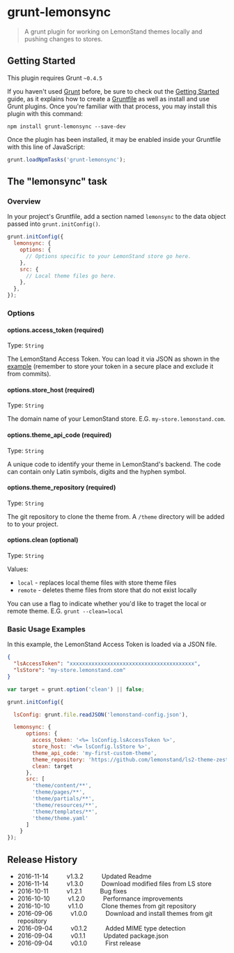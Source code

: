 # grunt-lemonsync

> A grunt plugin for working on LemonStand themes locally and pushing changes to stores.

## Getting Started
This plugin requires Grunt `~0.4.5`

If you haven't used [Grunt](http://gruntjs.com/) before, be sure to check out the [Getting Started](http://gruntjs.com/getting-started) guide, as it explains how to create a [Gruntfile](http://gruntjs.com/sample-gruntfile) as well as install and use Grunt plugins. Once you're familiar with that process, you may install this plugin with this command:

```shell
npm install grunt-lemonsync --save-dev
```

Once the plugin has been installed, it may be enabled inside your Gruntfile with this line of JavaScript:

```js
grunt.loadNpmTasks('grunt-lemonsync');
```

## The "lemonsync" task

### Overview
In your project's Gruntfile, add a section named `lemonsync` to the data object passed into `grunt.initConfig()`.

```js
grunt.initConfig({
  lemonsync: {
    options: {
      // Options specific to your LemonStand store go here.
    },
    src: {
      // Local theme files go here.
    },
  },
});
```

### Options

#### options.access_token (required)
Type: `String`

The LemonStand Access Token. You can load it via JSON as shown in the [example](#basic-usage-examples) (remember to store your token in a secure place and exclude it from commits).

#### options.store_host (required)
Type: `String`

The domain name of your LemonStand store. E.G. `my-store.lemonstand.com`.

#### options.theme_api_code (required)
Type: `String`

A unique code to identify your theme in LemonStand's backend. The code can contain only Latin symbols, digits and the hyphen symbol. 

#### options.theme_repository (required)
Type: `String`

The git repository to clone the theme from. A `/theme` directory will be added to to your project. 

#### options.clean (optional)
Type: `String`

Values:
- `local` - replaces local theme files with store theme files
- `remote` - deletes theme files from store that do not exist locally

You can use a flag to indicate whether you'd like to traget the local or remote theme.
E.G. `grunt --clean=local`


### Basic Usage Examples

In this example, the LemonStand Access Token is loaded via a JSON file.

```JSON
{
  "lsAccessToken": "xxxxxxxxxxxxxxxxxxxxxxxxxxxxxxxxxxxxxxxx",
  "lsStore": "my-store.lemonstand.com"
}
```

```js
var target = grunt.option('clean') || false;

grunt.initConfig({

  lsConfig: grunt.file.readJSON('lemonstand-config.json'),

  lemonsync: {
      options: {
        access_token: '<%= lsConfig.lsAccessToken %>',
        store_host: '<%= lsConfig.lsStore %>',
        theme_api_code: 'my-first-custom-theme',
        theme_repository: 'https://github.com/lemonstand/ls2-theme-zest',
        clean: target
      },
      src: [
        'theme/content/**', 
        'theme/pages/**', 
        'theme/partials/**', 
        'theme/resources/**', 
        'theme/templates/**', 
        'theme/theme.yaml'
      ]
    }
});
```

## Release History
* 2016-11-14   v1.3.2   Updated Readme
* 2016-11-14   v1.3.0   Download modified files from LS store
* 2016-10-11   v1.2.1   Bug fixes
* 2016-10-10   v1.2.0   Performance improvements
* 2016-10-10   v1.1.0   Clone themes from git repository
* 2016-09-06   v1.0.0   Download and install themes from git repository
* 2016-09-04   v0.1.2   Added MIME type detection
* 2016-09-04   v0.1.1   Updated package.json
* 2016-09-04   v0.1.0   First release